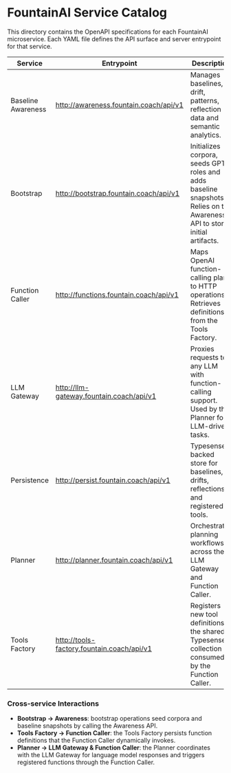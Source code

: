 # FountainAI Service Catalog

This directory contains the OpenAPI specifications for each FountainAI microservice. Each YAML file defines the API surface and server entrypoint for that service.

| Service | Entrypoint | Description | Spec |
| --- | --- | --- | --- |
| Baseline Awareness | http://awareness.fountain.coach/api/v1 | Manages baselines, drift, patterns, reflection data and semantic analytics. | [baseline-awareness.yml](baseline-awareness.yml) |
| Bootstrap | http://bootstrap.fountain.coach/api/v1 | Initializes corpora, seeds GPT roles and adds baseline snapshots. Relies on the Awareness API to store initial artifacts. | [bootstrap.yml](bootstrap.yml) |
| Function Caller | http://functions.fountain.coach/api/v1 | Maps OpenAI function-calling plans to HTTP operations. Retrieves definitions from the Tools Factory. | [function-caller.yml](function-caller.yml) |
| LLM Gateway | http://llm-gateway.fountain.coach/api/v1 | Proxies requests to any LLM with function-calling support. Used by the Planner for LLM-driven tasks. | [llm-gateway.yml](llm-gateway.yml) |
| Persistence | http://persist.fountain.coach/api/v1 | Typesense-backed store for baselines, drifts, reflections and registered tools. | [persist.yml](persist.yml) |
| Planner | http://planner.fountain.coach/api/v1 | Orchestrates planning workflows across the LLM Gateway and Function Caller. | [planner.yml](planner.yml) |
| Tools Factory | http://tools-factory.fountain.coach/api/v1 | Registers new tool definitions in the shared Typesense collection consumed by the Function Caller. | [tools-factory.yml](tools-factory.yml) |

### Cross-service Interactions

- **Bootstrap → Awareness**: bootstrap operations seed corpora and baseline snapshots by calling the Awareness API.
- **Tools Factory → Function Caller**: the Tools Factory persists function definitions that the Function Caller dynamically invokes.
- **Planner → LLM Gateway & Function Caller**: the Planner coordinates with the LLM Gateway for language model responses and triggers registered functions through the Function Caller.


